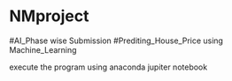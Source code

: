 # NMproject
#AI_Phase wise Submission 
#Prediting_House_Price using Machine_Learning

execute the program using anaconda jupiter notebook

